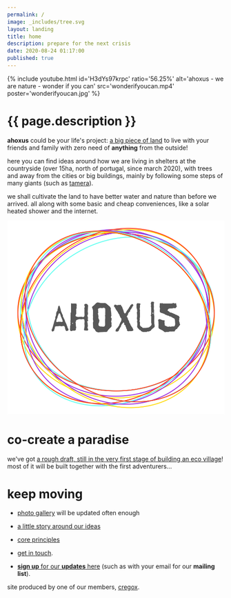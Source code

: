 ```yaml
---
permalink: /
image: _includes/tree.svg
layout: landing
title: home
description: prepare for the next crisis
date: 2020-08-24 01:17:00
published: true
---
```


{% include youtube.html id='H3dYs97krpc' ratio='56.25%' alt='ahoxus - we are nature - wonder if you can' src='wonderifyoucan.mp4' poster='wonderifyoucan.jpg' %}

# {{ page.description }}

**ahoxus** could be your life's project: [a big piece of land](/map) to live with your friends and family with zero need of **anything** from the outside!

here you can find ideas around how we are living in shelters at the countryside (over 15ha, north of portugal, since march 2020), with trees and away from the cities or big buildings, mainly by following some steps of many giants (such as [tamera](/tamera)).

we shall cultivate the land to have better water and nature than before we arrived. all along with some basic and cheap conveniences, like a solar heated shower and the internet.

![ahoxus circled logo](/ahoxus.svg)

# co-create a paradise

we've got [a rough draft, still in the very first stage of building an eco village](/paradise)! most of it will be built together with the first adventurers...

<!--
[![we are nature]({{ page.image }})](/paradise) -->

# keep moving

- [photo gallery](/gallery) will be updated often enough

- [a little story around our ideas](/story)

- [core principles](/core)

- [get in touch](/contact).

- [**sign up** for our **updates** here](/updates) (such as with your email for our **mailing list**).

site produced by one of our members, [cregox](https://cregox.net/ahoxus).
